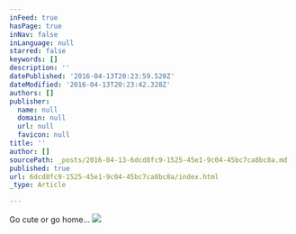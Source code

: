 ```yaml
---
inFeed: true
hasPage: true
inNav: false
inLanguage: null
starred: false
keywords: []
description: ''
datePublished: '2016-04-13T20:23:59.520Z'
dateModified: '2016-04-13T20:23:42.328Z'
authors: []
publisher:
  name: null
  domain: null
  url: null
  favicon: null
title: ''
author: []
sourcePath: _posts/2016-04-13-6dcd8fc9-1525-45e1-9c04-45bc7ca8bc8a.md
published: true
url: 6dcd8fc9-1525-45e1-9c04-45bc7ca8bc8a/index.html
_type: Article

---
```

Go cute or go home...
![](https://the-grid-user-content.s3-us-west-2.amazonaws.com/31d19adb-7e0e-484f-8063-0913be5d53a2.jpg)